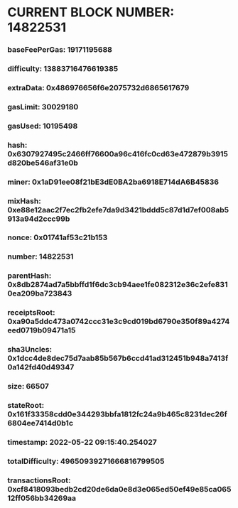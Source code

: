 # CURRENT BLOCK NUMBER: 14822531

### baseFeePerGas: 19171195688
### difficulty: 13883716476619385
### extraData: 0x486976656f6e2075732d6865617679
### gasLimit: 30029180
### gasUsed: 10195498
### hash: 0x6307927495c2466ff76600a96c416fc0cd63e472879b3915d820be546af31e0b
### miner: 0x1aD91ee08f21bE3dE0BA2ba6918E714dA6B45836
### mixHash: 0xe88e12aac2f7ec2fb2efe7da9d3421bddd5c87d1d7ef008ab5913a94d2ccc99b
### nonce: 0x01741af53c21b153
### number: 14822531
### parentHash: 0x8db2874ad7a5bbffd1f6dc3cb94aee1fe082312e36c2efe8310ea209ba723843
### receiptsRoot: 0xa90a5ddc473a0742ccc31e3c9cd019bd6790e350f89a4274eed0719b09471a15
### sha3Uncles: 0x1dcc4de8dec75d7aab85b567b6ccd41ad312451b948a7413f0a142fd40d49347
### size: 66507
### stateRoot: 0x161f33358cdd0e344293bbfa1812fc24a9b465c8231dec26f6804ee7414d0b1c
### timestamp: 2022-05-22 09:15:40.254027
### totalDifficulty: 49650939271666816799505
### transactionsRoot: 0xcf8418093bedb2cd20de6da0e8d3e065ed50ef49e85ca06512ff056bb34269aa
